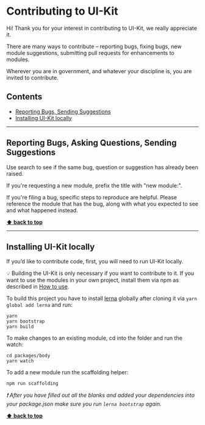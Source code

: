 Contributing to UI-Kit
======================

Hi! Thank you for your interest in contributing to UI-Kit, we really appreciate it.

There are many ways to contribute – reporting bugs, fixing bugs, new module suggestions, submitting pull requests for enhancements to modules.

Wherever you are in government, and whatever your discipline is, you are invited to contribute.


## Contents

* [Reporting Bugs, Sending Suggestions](#reporting-bugs-sending-suggestions)
* [Installing UI-Kit locally](#installing-ui-kit-locally)


----------------------------------------------------------------------------------------------------------------------------------------------------------------


## Reporting Bugs, Asking Questions, Sending Suggestions

Use search to see if the same bug, question or suggestion has already been raised.

If you're requesting a new module, prefix the title with "new module:".

If you're filing a bug, specific steps to reproduce are helpful. Please reference the module that has the bug, along with what you expected to see and what happened instead.

**[⬆ back to top](#contents)**


----------------------------------------------------------------------------------------------------------------------------------------------------------------


## Installing UI-Kit locally

If you’d like to contribute code, first, you will need to run UI-Kit locally.

💡 Building the UI-Kit is only necessary if you want to contribute to it. If you want to use the modules in your own project, install them via npm as described in [How to use](#how-to-use).

To build this project you have to install [lerna](https://github.com/lerna/lerna) globally after cloning it via `yarn global add lerna` and run:

```shell
yarn
yarn bootstrap
yarn build
```

To make changes to an existing module, cd into the folder and run the watch:

```shell
cd packages/body
yarn watch
```

To add a new module run the scaffolding helper:

```shell
npm run scaffolding
```

_❗ After you have filled out all the blanks and added your dependencies into your package.json make sure you run `lerna bootstrap` again._


**[⬆ back to top](#contents)**
